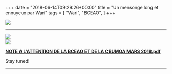 +++
date = "2018-06-14T09:29:26+00:00"
title = "Un mensonge long et ennuyeux par Wari"
tags = [
    "Wari",
    "BCEAO",
]
+++
<div class="container" style="width:auto">
  <a target="blank" href="https://res.cloudinary.com/vincentstradic/image/upload/v1526213414/j14-1_s9z4z7.jpg">
    <img src="https://res.cloudinary.com/vincentstradic/image/upload/bo_2px_solid_rgb:279d14/v1526213414/j14-1_s9z4z7.jpg" style="max-width:100%">
  </a>
</div>


<!--more-->
<hr>
<div class="container" style="width:auto">
  <a target="blank" href="https://res.cloudinary.com/vincentstradic/image/upload/v1526213415/j14-2_ypc4ux.jpg">
    <img src="https://res.cloudinary.com/vincentstradic/image/upload/v1526213415/j14-2_ypc4ux.jpg" style="max-width:100%">
  </a>
</div>
<div class="container" style="width:auto">
  <a target="blank" href="https://res.cloudinary.com/vincentstradic/image/upload/v1526213415/j14-3_qr54bb.jpg">
    <img src="https://res.cloudinary.com/vincentstradic/image/upload/v1526213415/j14-3_qr54bb.jpg" style="max-width:100%">
  </a>
</div>

[**NOTE A L'ATTENTION DE LA BCEAO ET DE LA CBUMOA MARS 2018.pdf**](https://res.cloudinary.com/vincentstradic/image/upload/v1526213420/j14-4_b9zgoq.pdf)


Stay tuned!


<hr>
